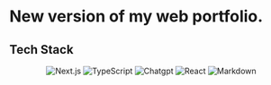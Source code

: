 # New version of my web portfolio.

## Tech Stack
<div align="center">
    <img src="https://img.shields.io/badge/-Next_JS_14-black?style=for-the-badge&logoColor=white&logo=nextdotjs&color=000000" alt="Next.js" />
    <img src="https://img.shields.io/badge/-TypeScript-black?style=for-the-badge&logoColor=white&logo=typescript&color=3178C6" alt="TypeScript" />
    <img src="https://img.shields.io/badge/chatGPT-74aa9c?style=for-the-badge&logo=openai&logoColor=white" alt="Chatgpt" />
    <img src="https://img.shields.io/badge/react-%2320232a.svg?style=for-the-badge&logo=react&logoColor=%2361DAFB" alt="React" />    
    <img src="https://img.shields.io/badge/markdown-%23000000.svg?style=for-the-badge&logo=markdown&logoColor=white" alt="Markdown" />    
    
        
</div>
       
